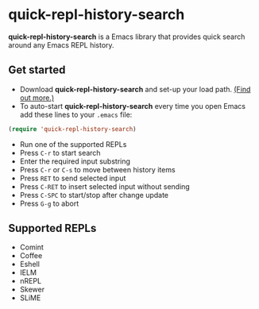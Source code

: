 # quick-repl-history-search

**quick-repl-history-search** is a Emacs library that provides quick search around any Emacs REPL history.

## Get started

* Download **quick-repl-history-search** and set-up your load path. [(Find out more.)](http://www.emacswiki.org/emacs/InstallingPackages)
* To auto-start **quick-repl-history-search** every time you open Emacs add these lines to your `.emacs` file:

```lisp
(require 'quick-repl-history-search)
```
* Run one of the supported REPLs
* Press `C-r` to start search
* Enter the required input substring
* Press `C-r` or `C-s` to move between history items
* Press `RET` to send selected input
* Press `C-RET` to insert selected input without sending
* Press `C-SPC` to start/stop after change update
* Press `G-g` to abort

## Supported REPLs

* Comint
* Coffee
* Eshell
* IELM
* nREPL
* Skewer
* SLiME
